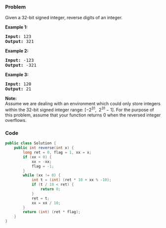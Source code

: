 ### Problem
<p>Given a 32-bit signed integer, reverse digits of an integer.</p>

<p><strong>Example 1:</strong></p>

<pre>
<strong>Input:</strong> 123
<strong>Output:</strong> 321
</pre>

<p><strong>Example 2:</strong></p>

<pre>
<strong>Input:</strong> -123
<strong>Output:</strong> -321
</pre>

<p><strong>Example 3:</strong></p>

<pre>
<strong>Input:</strong> 120
<strong>Output:</strong> 21
</pre>

<p><strong>Note:</strong><br />
Assume we are dealing with an environment which could only store integers within the 32-bit signed integer range: [&minus;2<sup>31</sup>,&nbsp; 2<sup>31&nbsp;</sup>&minus; 1]. For the purpose of this problem, assume that your function returns 0 when the reversed integer overflows.</p>


### Code
```java
public class Solution {
    public int reverse(int x) {
        long ret = 0, flag = 1, xx = x;
        if (xx < 0) {
            xx = -xx;
            flag = -1;
        }
        while (xx != 0) {
            int t = (int) (ret * 10 + xx % -10);
            if (t / 10 < ret) {
                return 0;
            }
            ret = t;
            xx = xx / 10;
        }
        return (int) (ret * flag);
    }
}
```
